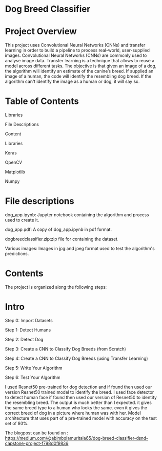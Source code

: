 # Dog Breed Classifier #

# Project Overview #
This project uses Convolutional Neural Networks (CNNs) and transfer learning in order to build a pipeline to process real-world, user-supplied images. Convolutional Neural Networks (CNNs) are commonly used to analyse image data. Transfer learning is a technique that allows to reuse a model across different tasks. The objective is that given an image of a dog, the algorithm will identify an estimate of the canine’s breed. If supplied an image of a human, the code will identify the resembling dog breed. If the algorithm can't identify the image as a human or dog, it will say so.

# Table of Contents #

Libraries

File Descriptions

Content

Libraries

Keras

OpenCV

Matplotlib

Numpy

# File descriptions #

dog_app.ipynb: Jupyter notebook containing the algorithm and process used to create it.

dog_app.pdf: A copy of dog_app.ipynb in pdf format.

dogbreedclassifier.zip:zip file for containing the dataset.

Various images: Images in jpg and jpeg format used to test the algorithm's predictions.

# Contents #
The project is organized along the following steps:

# Intro #

Step 0: Import Datasets

Step 1: Detect Humans

Step 2: Detect Dog

Step 3: Create a CNN to Classify Dog Breeds (from Scratch)

Step 4: Create a CNN to Classify Dog Breeds (using Transfer Learning)

Step 5: Write Your Algorithm

Step 6: Test Your Algorithm


I used Resnet50 pre-trained for dog detection and if found then used our version Resnet50 trained model to identify the breed.
I used face detector to detect human face if found then used our version of Resnet50 to identity the resembling breed.
The output is much better than I expected. it gives the same breed type to a human who looks the same. even it gives the correct breed of dog in a picture where human was with her.
Model architecture that uses part of a pre-trained model with accuracy on the test set of 80%.

The blogpost can be found on : https://medium.com/@abimbolamuritala65/dog-breed-classifier-dsnd-capstone-project-f798d0f9836
